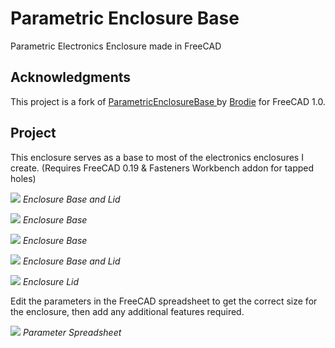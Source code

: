 # Parametric Enclosure Base
Parametric Electronics Enclosure made in FreeCAD

## Acknowledgments
This project is a fork of [ParametricEnclosureBase
](https://github.com/brodiefairhall/ParametricEnclosureBase) by [Brodie](https://github.com/brodiefairhall/) for FreeCAD 1.0.

## Project

This enclosure serves as a base to most of the electronics enclosures I create.
(Requires FreeCAD 0.19 & Fasteners Workbench addon for tapped holes)

![](Images/Enc01.png)
*Enclosure Base and Lid*

![](Images/Enc02.png)
*Enclosure Base*

![](Images/Enc03.png)
*Enclosure Base*

![](Images/Enc04.png)
*Enclosure Base and Lid*

![](Images/Enc05.png)
*Enclosure Lid*

Edit the parameters in the FreeCAD spreadsheet to get the correct size for the enclosure, then add any additional features required.

![](Images/Param.png)
*Parameter Spreadsheet*
